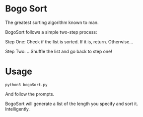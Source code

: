 Bogo Sort
======

The greatest sorting algorithm known to man.

BogoSort follows a simple two-step process:

Step One: Check if the list is sorted. If it is, return. Otherwise...

Step Two: ...Shuffle the list and go back to step one!


Usage
======

    python3 bogoSort.py

And follow the prompts.

BogoSort will generate a list of the length you specify and sort it. Intelligently.
